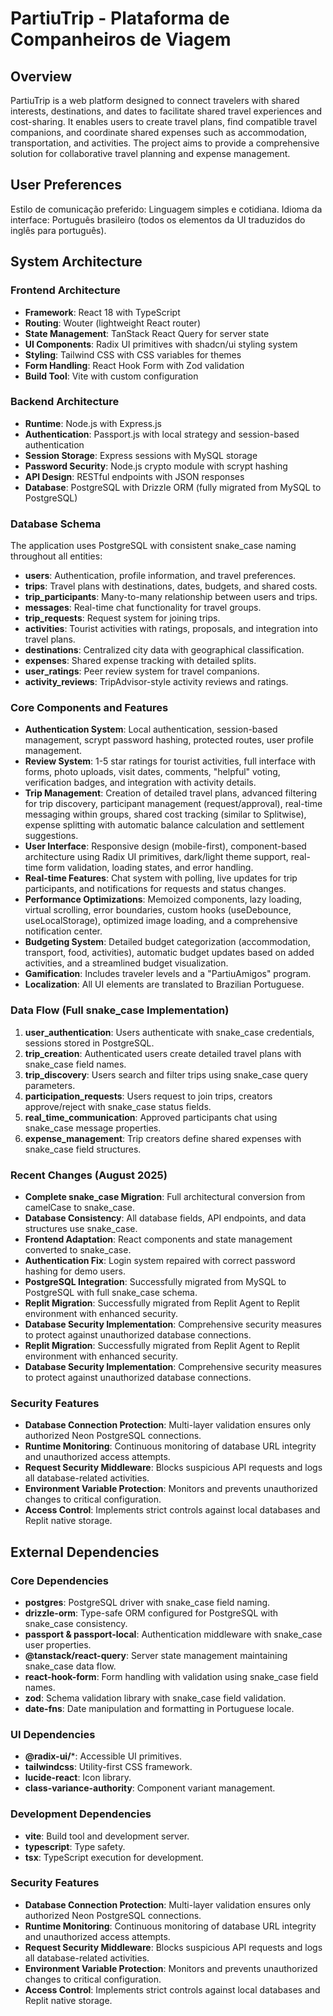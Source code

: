 # PartiuTrip - Plataforma de Companheiros de Viagem

## Overview

PartiuTrip is a web platform designed to connect travelers with shared interests, destinations, and dates to facilitate shared travel experiences and cost-sharing. It enables users to create travel plans, find compatible travel companions, and coordinate shared expenses such as accommodation, transportation, and activities. The project aims to provide a comprehensive solution for collaborative travel planning and expense management.

## User Preferences

Estilo de comunicação preferido: Linguagem simples e cotidiana.
Idioma da interface: Português brasileiro (todos os elementos da UI traduzidos do inglês para português).

## System Architecture

### Frontend Architecture
- **Framework**: React 18 with TypeScript
- **Routing**: Wouter (lightweight React router)
- **State Management**: TanStack React Query for server state
- **UI Components**: Radix UI primitives with shadcn/ui styling system
- **Styling**: Tailwind CSS with CSS variables for themes
- **Form Handling**: React Hook Form with Zod validation
- **Build Tool**: Vite with custom configuration

### Backend Architecture
- **Runtime**: Node.js with Express.js
- **Authentication**: Passport.js with local strategy and session-based authentication
- **Session Storage**: Express sessions with MySQL storage
- **Password Security**: Node.js crypto module with scrypt hashing
- **API Design**: RESTful endpoints with JSON responses
- **Database**: PostgreSQL with Drizzle ORM (fully migrated from MySQL to PostgreSQL)

### Database Schema
The application uses PostgreSQL with consistent snake_case naming throughout all entities:
- **users**: Authentication, profile information, and travel preferences.
- **trips**: Travel plans with destinations, dates, budgets, and shared costs.
- **trip_participants**: Many-to-many relationship between users and trips.
- **messages**: Real-time chat functionality for travel groups.
- **trip_requests**: Request system for joining trips.
- **activities**: Tourist activities with ratings, proposals, and integration into travel plans.
- **destinations**: Centralized city data with geographical classification.
- **expenses**: Shared expense tracking with detailed splits.
- **user_ratings**: Peer review system for travel companions.
- **activity_reviews**: TripAdvisor-style activity reviews and ratings.

### Core Components and Features
- **Authentication System**: Local authentication, session-based management, scrypt password hashing, protected routes, user profile management.
- **Review System**: 1-5 star ratings for tourist activities, full interface with forms, photo uploads, visit dates, comments, "helpful" voting, verification badges, and integration with activity details.
- **Trip Management**: Creation of detailed travel plans, advanced filtering for trip discovery, participant management (request/approval), real-time messaging within groups, shared cost tracking (similar to Splitwise), expense splitting with automatic balance calculation and settlement suggestions.
- **User Interface**: Responsive design (mobile-first), component-based architecture using Radix UI primitives, dark/light theme support, real-time form validation, loading states, and error handling.
- **Real-time Features**: Chat system with polling, live updates for trip participants, and notifications for requests and status changes.
- **Performance Optimizations**: Memoized components, lazy loading, virtual scrolling, error boundaries, custom hooks (useDebounce, useLocalStorage), optimized image loading, and a comprehensive notification center.
- **Budgeting System**: Detailed budget categorization (accommodation, transport, food, activities), automatic budget updates based on added activities, and a streamlined budget visualization.
- **Gamification**: Includes traveler levels and a "PartiuAmigos" program.
- **Localization**: All UI elements are translated to Brazilian Portuguese.

### Data Flow (Full snake_case Implementation)
1. **user_authentication**: Users authenticate with snake_case credentials, sessions stored in PostgreSQL.
2. **trip_creation**: Authenticated users create detailed travel plans with snake_case field names.
3. **trip_discovery**: Users search and filter trips using snake_case query parameters.
4. **participation_requests**: Users request to join trips, creators approve/reject with snake_case status fields.
5. **real_time_communication**: Approved participants chat using snake_case message properties.
6. **expense_management**: Trip creators define shared expenses with snake_case field structures.

### Recent Changes (August 2025)
- **Complete snake_case Migration**: Full architectural conversion from camelCase to snake_case.
- **Database Consistency**: All database fields, API endpoints, and data structures use snake_case.
- **Frontend Adaptation**: React components and state management converted to snake_case.
- **Authentication Fix**: Login system repaired with correct password hashing for demo users.
- **PostgreSQL Integration**: Successfully migrated from MySQL to PostgreSQL with full snake_case schema.
- **Replit Migration**: Successfully migrated from Replit Agent to Replit environment with enhanced security.
- **Database Security Implementation**: Comprehensive security measures to protect against unauthorized database connections.
- **Replit Migration**: Successfully migrated from Replit Agent to Replit environment with enhanced security.
- **Database Security Implementation**: Comprehensive security measures to protect against unauthorized database connections.

### Security Features
- **Database Connection Protection**: Multi-layer validation ensures only authorized Neon PostgreSQL connections.
- **Runtime Monitoring**: Continuous monitoring of database URL integrity and unauthorized access attempts.
- **Request Security Middleware**: Blocks suspicious API requests and logs all database-related activities.
- **Environment Variable Protection**: Monitors and prevents unauthorized changes to critical configuration.
- **Access Control**: Implements strict controls against local databases and Replit native storage.

## External Dependencies

### Core Dependencies
- **postgres**: PostgreSQL driver with snake_case field naming.
- **drizzle-orm**: Type-safe ORM configured for PostgreSQL with snake_case consistency.
- **passport & passport-local**: Authentication middleware with snake_case user properties.
- **@tanstack/react-query**: Server state management maintaining snake_case data flow.
- **react-hook-form**: Form handling with validation using snake_case field names.
- **zod**: Schema validation library with snake_case field validation.
- **date-fns**: Date manipulation and formatting in Portuguese locale.

### UI Dependencies
- **@radix-ui/***: Accessible UI primitives.
- **tailwindcss**: Utility-first CSS framework.
- **lucide-react**: Icon library.
- **class-variance-authority**: Component variant management.

### Development Dependencies
- **vite**: Build tool and development server.
- **typescript**: Type safety.
- **tsx**: TypeScript execution for development.

### Security Features
- **Database Connection Protection**: Multi-layer validation ensures only authorized Neon PostgreSQL connections.
- **Runtime Monitoring**: Continuous monitoring of database URL integrity and unauthorized access attempts.
- **Request Security Middleware**: Blocks suspicious API requests and logs all database-related activities.
- **Environment Variable Protection**: Monitors and prevents unauthorized changes to critical configuration.
- **Access Control**: Implements strict controls against local databases and Replit native storage.